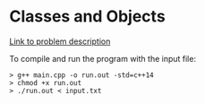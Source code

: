 # Classes and Objects
[Link to problem description](https://www.hackerrank.com/challenges/classes-objects/problem)


To compile and run the program with the input file:

```
> g++ main.cpp -o run.out -std=c++14
> chmod +x run.out
> ./run.out < input.txt
```
